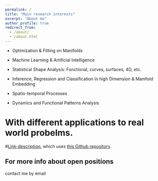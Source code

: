 ```yaml
---
permalink: /
title: "Main research interests"
excerpt: "About me"
author_profile: true
redirect_from: 
  - /about/
  - /about.html
---
```


- Optimization & Fitting on Manifolds

- Machine Learning & Artificial Intelligence

- Statistical Shape Analysis: Functional, curves, surfaces, 4D, etc.

- Inference, Regression and Classification in high Dimension & Manifold Embedding

- Spatio-temporal Processes

- Dynamics and Functional Patterns Analysis


With different applications to real world probelms.
===================================================
 
 #[Link-description](http://stuartgeiger.com), which uses [this Github repository](https://github.com/staeiou/staeiou.github.io).



For more info about open positions 
------
contact me by email
